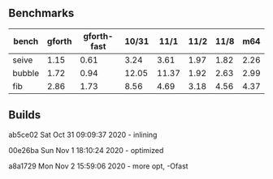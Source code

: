 ## Benchmarks

bench | gforth | gforth-fast | 10/31 | 11/1 | 11/2 | 11/8 | m64
--- | ------| ---- | --- | --- | --- | --- | ---
seive | 1.15 | 0.61 | 3.24 | 3.61 | 1.97 | 1.82 | 2.26
bubble | 1.72 | 0.94 | 12.05 | 11.37 | 1.92 | 2.63 | 2.99
fib | 2.86 | 1.73 | 8.56 | 4.69 | 3.18 | 4.56 | 4.37

## Builds

ab5ce02 Sat Oct 31 09:09:37 2020 - inlining

00e26ba Sun Nov 1 18:10:24 2020 - optimized

a8a1729 Mon Nov 2 15:59:06 2020 - more opt, -Ofast

